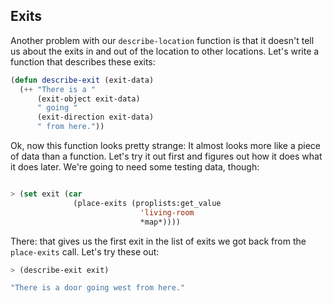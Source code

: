 ## Exits

Another problem with our ``describe-location`` function is that it doesn't tell us about the exits in and out of the location to other locations. Let's write a function that describes these exits:

```lisp
(defun describe-exit (exit-data)
  (++ "There is a "
      (exit-object exit-data)
      " going "
      (exit-direction exit-data)
      " from here."))
```

Ok, now this function looks pretty strange: It almost looks more like a piece of data than a function. Let's try it out first and figures out how it does what it does later. We're going to need some testing data, though:

```lisp

> (set exit (car
              (place-exits (proplists:get_value
                             'living-room
                             *map*))))
```

There: that gives us the first exit in the list of exits we got back from the
``place-exits`` call. Let's try these out:

```lisp
> (describe-exit exit)
```
```lisp
"There is a door going west from here."
```

